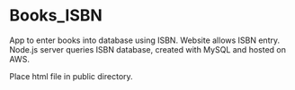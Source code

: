 # Books_ISBN

App to enter books into database using ISBN. Website allows ISBN entry. Node.js server queries ISBN database, created with MySQL and hosted on AWS.

Place html file in public directory.
